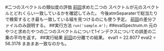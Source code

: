 #二つのスペクトルの類似度の評価
[前回](/Jsimluken/separate_ways/)求めた二つの
スペクトルが元のスペクトルとどれくらい一致しているかを確認してみた。
今後atmSeparaterで総当たりで検索するとき最も一致している組を見つけるのにも使う予定。
[前回](/Jsimluken/separate_ways/)の差分ファイルのみ説明する。
##実行方法
`run('sample.m');`
##evalSpectrum.m
元のやつと求めたやつの二つのスペクトルについて1インデクスについての誤差の二乗の平均を返す。
##実行結果
[前回](/Jsimluken/separate_ways/)の分離での結果。
    eval1 = 22.8077
    eval2 = 56.3178
まあまあ一致なのかも。

